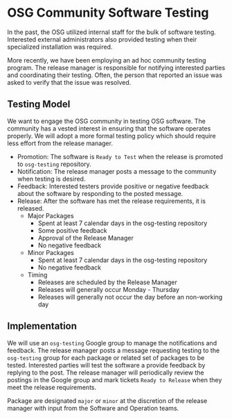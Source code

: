 OSG Community Software Testing
==============================

In the past, the OSG utilized internal staff for the bulk of software testing.
Interested external administrators also provided testing when their specialized installation was required.

More recently, we have been employing an ad hoc community testing program.
The release manager is responsible for notifying interested parties and coordinating their testing.
Often, the person that reported an issue was asked to verify that the issue was resolved.

Testing Model
-------------

We want to engage the OSG community in testing OSG software.
The community has a vested interest in ensuring that the software operates properly.
We will adopt a more formal testing policy which should require less effort from the release manager.

- Promotion: The software is `Ready to Test` when the release is promoted to `osg-testing` repository.
- Notification: The release manager posts a message to the community when testing is desired.
- Feedback: Interested testers provide positive or negative feedback about the software by responding to the posted message.
- Release: After the software has met the release requirements, it is released.
    - Major Packages
        - Spent at least 7 calendar days in the osg-testing repository
        - Some positive feedback
        - Approval of the Release Manager
        - No negative feedback
    - Minor Packages
        - Spent at least 7 calendar days in the osg-testing repository
        - No negative feedback
    - Timing
        - Releases are scheduled by the Release Manager
        - Releases will generally occur Monday - Thursday
        - Releases will generally not occur the day before an non-working day

Implementation
--------------

We will use an `osg-testing` Google group to manage the notifications and feedback.
The release manager posts a message requesting testing to the `osg-testing` group
for each package or related set of packages to be tested.
Interested parties will test the software a provide feedback by replying to the post.
The release manager will periodically review the postings in the Google group and
mark tickets `Ready to Release` when they meet the release requirements.

Package are designated `major` or `minor` at the discretion of the release manager
with input from the Software and Operation teams.
